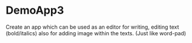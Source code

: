 # DemoApp3
Create an app which can be used as an editor for writing, editing text (bold/italics) also for adding image within the texts. (Just like word-pad)
